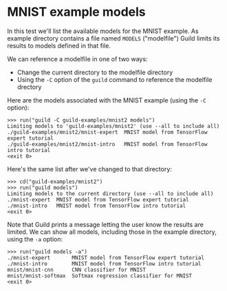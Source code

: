 # MNIST example models

In this test we'll list the available models for the MNIST example. As
example directory contains a file named `MODELS` ("modelfile") Guild
limits its results to models defined in that file.

We can reference a modelfile in one of two ways:

- Change the current directory to the modelfile directory
- Using the `-C` option of the `guild` command to reference the
  modelfile drectory

Here are the models associated with the MNIST example (using the `-C`
option):

    >>> run("guild -C guild-examples/mnist2 models")
    Limiting models to 'guild-examples/mnist2' (use --all to include all)
    ./guild-examples/mnist2/mnist-expert  MNIST model from TensorFlow expert tutorial
    ./guild-examples/mnist2/mnist-intro   MNIST model from TensorFlow intro tutorial
    <exit 0>

Here's the same list after we've changed to that directory:

    >>> cd("guild-examples/mnist2")
    >>> run("guild models")
    Limiting models to the current directory (use --all to include all)
    ./mnist-expert  MNIST model from TensorFlow expert tutorial
    ./mnist-intro   MNIST model from TensorFlow intro tutorial
    <exit 0>

Note that Guild prints a message letting the user know the results are
limited. We can show all models, including those in the example
directory, using the `-a` option:

    >>> run("guild models -a")
    ./mnist-expert       MNIST model from TensorFlow expert tutorial
    ./mnist-intro        MNIST model from TensorFlow intro tutorial
    mnist/mnist-cnn      CNN classifier for MNIST
    mnist/mnist-softmax  Softmax regression classifier for MNIST
    <exit 0>
